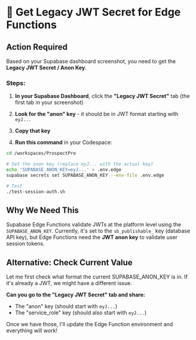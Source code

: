 # 🔑 Get Legacy JWT Secret for Edge Functions

## Action Required

Based on your Supabase dashboard screenshot, you need to get the **Legacy JWT Secret / Anon Key**.

### Steps:

1. **In your Supabase Dashboard**, click the **"Legacy JWT Secret"** tab (the first tab in your screenshot)

2. **Look for the "anon" key** - it should be in JWT format starting with `eyJ...`

3. **Copy that key**

4. **Run this command** in your Codespace:

```bash
cd /workspaces/ProspectPro

# Set the anon key (replace eyJ... with the actual key)
echo 'SUPABASE_ANON_KEY=eyJ...' > .env.edge
supabase secrets set SUPABASE_ANON_KEY --env-file .env.edge

# Test
./test-session-auth.sh
```

## Why We Need This

Supabase Edge Functions validate JWTs at the platform level using the `SUPABASE_ANON_KEY`. Currently, it's set to the `sb_publishable_` key (database API key), but Edge Functions need the **JWT anon key** to validate user session tokens.

## Alternative: Check Current Value

Let me first check what format the current SUPABASE_ANON_KEY is in. If it's already a JWT, we might have a different issue.

**Can you go to the "Legacy JWT Secret" tab and share:**

- The "anon" key (should start with `eyJ...`)
- The "service_role" key (should also start with `eyJ...`)

Once we have those, I'll update the Edge Function environment and everything will work!
